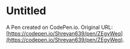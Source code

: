 # Untitled

A Pen created on CodePen.io. Original URL: [https://codepen.io/Shreyan639/pen/ZEgyWeq](https://codepen.io/Shreyan639/pen/ZEgyWeq).

